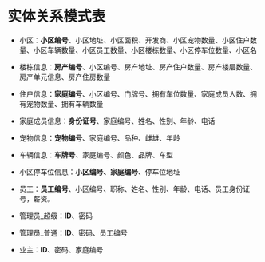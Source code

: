 # 实体关系模式表

+ 小区：**小区编号**、小区地址、小区面积、开发商、小区宠物数量、小区住户数量、小区车辆数量、小区员工数量、小区楼栋数量、小区停车位数量、小区名

+ 楼栋信息：**房产编号**、小区编号、房产地址、房产住户数量、房产楼层数量、房产单元信息、房产住房数量

+ 住户信息：**家庭编号**、小区编号、门牌号、拥有车位数量、家庭成员人数、拥有宠物数量、拥有车辆数量

+ 家庭成员信息：**身份证号**、家庭编号、姓名、性别、年龄、电话

+ 宠物信息：**宠物编号**、家庭编号、品种、雌雄、年龄

+ 车辆信息：**车牌号**、家庭编号、颜色、品牌、车型

+ 小区停车位信息：**小区编号、家庭编号**、停车位地址


+ 员工：**员工编号**、小区编号、职称、姓名、性别、年龄、电话、员工身份证号，薪资。

+ 管理员_超级：**ID**、密码

+ 管理员_普通：**ID**、密码、员工编号

+ 业主：**ID**、密码、家庭编号
